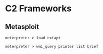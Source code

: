 # C2 Frameworks

## Metasploit

```
meterpreter > load extapi

meterpreter > wmi_query printer list brief
```